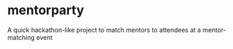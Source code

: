 # mentorparty
A quick hackathon-like project to match mentors to attendees at a mentor-matching event
